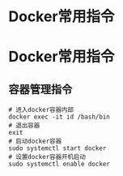 # Docker常用指令


# Docker常用指令

## 容器管理指令

```shell
# 进入docker容器内部
docker exec -it id /bash/bin 
# 退出容器
exit
# 启动docker容器
sudo systemctl start docker
# 设置docker容器开机启动
sudo systemctl enable docker
```


